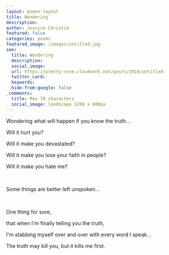 ```yaml
---
layout: poems-layout
title: Wondering
description: 
author: Jessica Christie
featured: false
categories: poems
featured_image: /images/untitled.jpg
seo:
  title: Wondering
  description: 
  social_image:
  url: https://pretty-rose.cloudvent.net/posts/2018/untitled
  twitter_card:
  keywords:
  hide-from-google: false
_comments:
  title: Max 70 characters
  social_image: landscape 1200 x 600px
---
```

Wondering what will happen if you know the truth...

Will it hurt you?

Will it make you devastated?

Will it make you lose your faith in people?

Will it make you hate me?

&nbsp;

Some things are better left unspoken...

&nbsp;

One thing for sure,

that when I'm finally telling you the truth,

I'm stabbing myself over and over with every word I speak...

The truth may kill you, but it kills me first.

&nbsp;
